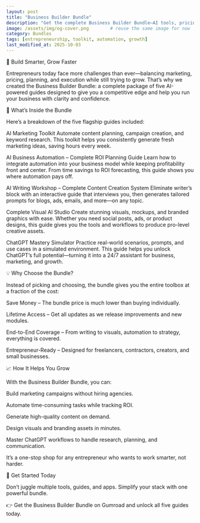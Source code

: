 ```yaml
---
layout: post
title: "Business Builder Bundle"
description: "Get the complete Business Builder Bundle—AI tools, pricing calculators, and guides designed to help entrepreneurs scale profitably and efficiently."
image: /assets/img/og-cover.png        # reuse the same image for now
category: Bundles
tags: [entrepreneurship, toolkit, automation, growth]
last_modified_at: 2025-10-03
---
```

🚀 Build Smarter, Grow Faster

Entrepreneurs today face more challenges than ever—balancing marketing, pricing, planning, and execution while still trying to grow. That’s why we created the Business Builder Bundle: a complete package of five AI-powered guides designed to give you a competitive edge and help you run your business with clarity and confidence.

🎯 What’s Inside the Bundle

Here’s a breakdown of the five flagship guides included:

AI Marketing Toolkit
Automate content planning, campaign creation, and keyword research. This toolkit helps you consistently generate fresh marketing ideas, saving hours every week.

AI Business Automation – Complete ROI Planning Guide
Learn how to integrate automation into your business model while keeping profitability front and center. From time savings to ROI forecasting, this guide shows you where automation pays off.

AI Writing Workshop – Complete Content Creation System
Eliminate writer’s block with an interactive guide that interviews you, then generates tailored prompts for blogs, ads, emails, and more—on any topic.

Complete Visual AI Studio
Create stunning visuals, mockups, and branded graphics with ease. Whether you need social posts, ads, or product designs, this guide gives you the tools and workflows to produce pro-level creative assets.

ChatGPT Mastery Simulator
Practice real-world scenarios, prompts, and use cases in a simulated environment. This guide helps you unlock ChatGPT’s full potential—turning it into a 24/7 assistant for business, marketing, and growth.

💡 Why Choose the Bundle?

Instead of picking and choosing, the bundle gives you the entire toolbox at a fraction of the cost:

Save Money – The bundle price is much lower than buying individually.

Lifetime Access – Get all updates as we release improvements and new modules.

End-to-End Coverage – From writing to visuals, automation to strategy, everything is covered.

Entrepreneur-Ready – Designed for freelancers, contractors, creators, and small businesses.

📈 How It Helps You Grow

With the Business Builder Bundle, you can:

Build marketing campaigns without hiring agencies.

Automate time-consuming tasks while tracking ROI.

Generate high-quality content on demand.

Design visuals and branding assets in minutes.

Master ChatGPT workflows to handle research, planning, and communication.

It’s a one-stop shop for any entrepreneur who wants to work smarter, not harder.

🔗 Get Started Today

Don’t juggle multiple tools, guides, and apps. Simplify your stack with one powerful bundle.

👉 Get the Business Builder Bundle on Gumroad
 and unlock all five guides today.

